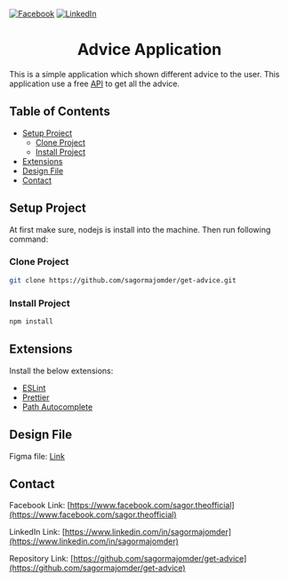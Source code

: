 [![Facebook][facebook-shield]][facebook-url]
[![LinkedIn][linkedin-shield]][linkedin-url]

<!-- PROJECT -->
<p align="center">

  <h1 align="center">Advice Application</h1>
</p>

This is a simple application which shown different advice to the user. This application use a free [API](https://api.adviceslip.com/advice) to get all the advice.

<!-- TABLE OF CONTENTS -->

## Table of Contents

- [Setup Project](#setup-project)
  - [Clone Project](#clone-project)
  - [Install Project](#install-project)
- [Extensions](#extensions)
- [Design File](#design-file)
- [Contact](#contact)

## Setup Project

At first make sure, nodejs is install into the machine. Then run following command:

### Clone Project

```sh
git clone https://github.com/sagormajomder/get-advice.git
```

### Install Project

```sh
npm install
```

## Extensions

Install the below extensions:

- [ESLint](https://marketplace.visualstudio.com/items?itemName=dbaeumer.vscode-eslint)
- [Prettier](https://marketplace.visualstudio.com/items?itemName=esbenp.prettier-vscode)
- [Path Autocomplete](https://marketplace.visualstudio.com/items?itemName=ionutvmi.path-autocomplete)

## Design File

Figma file: [Link](https://www.figma.com/file/kN4WVVoTGSxEi0Y3bUAYYd/GetAdvice-Application?type=design&node-id=0%3A1&mode=design&t=TssCGkeqp259CH1t-1)

<!-- CONTACT -->

## Contact

Facebook Link: [https://www.facebook.com/sagor.theofficial](https://www.facebook.com/sagor.theofficial)

LinkedIn Link: [https://www.linkedin.com/in/sagormajomder](https://www.linkedin.com/in/sagormajomder)

Repository Link: [https://github.com/sagormajomder/get-advice](https://github.com/sagormajomder/get-advice)

<!-- MARKDOWN LINKS & IMAGES -->

<!-- [youtube-shield]: https://img.shields.io/badge/-Youtube-black.svg?style=flat-square&logo=youtube&color=555&logoColor=white
[youtube-url]: https://youtube.com/LearnwithSumit -->

<!-- [instagram-shield]: https://img.shields.io/badge/-Instagram-black.svg?style=flat-square&logo=instagram&color=555&logoColor=white
[instagram-url]: https://instagram.com/learnwithsumit -->

[facebook-shield]: https://img.shields.io/badge/-Facebook-black.svg?style=flat-square&logo=facebook&color=555&logoColor=white
[facebook-url]: https://www.facebook.com/sagor.theofficial
[linkedin-shield]: https://img.shields.io/badge/-LinkedIn-black.svg?style=flat-square&logo=linkedin&colorB=555
[linkedin-url]: https://www.linkedin.com/in/sagormajomder
